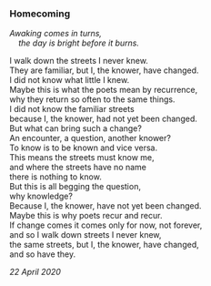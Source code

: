 ### Homecoming

*Awaking comes in turns,*\
&nbsp;&nbsp;&nbsp;&nbsp;*the day is bright before it burns.*

I walk down the streets I never knew.\
They are familiar, but I, the knower, have changed.\
I did not know what little I knew.\
Maybe this is what the poets mean by recurrence,\
why they return so often to the same things.\
I did not know the familiar streets\
because I, the knower, had not yet been changed.\
But what can bring such a change?\
An encounter, a question, another knower?\
To know is to be known and vice versa.\
This means the streets must know me,\
and where the streets have no name\
there is nothing to know.\
But this is all begging the question,\
why knowledge?\
Because I, the knower, have not yet been changed.\
Maybe this is why poets recur and recur.\
If change comes it comes only for now, not forever,\
and so I walk down streets I never knew,\
the same streets, but I, the knower, have changed,\
and so have they.

*22 April 2020*
